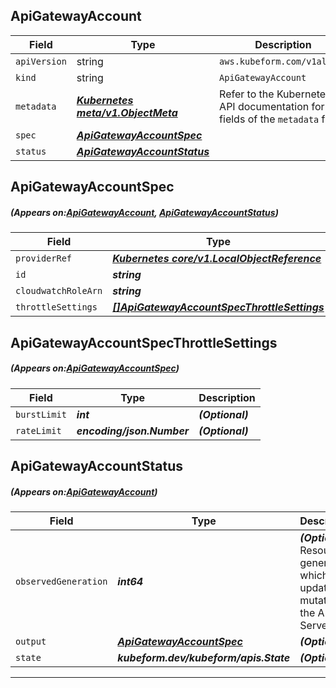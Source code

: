## ApiGatewayAccount
| Field | Type | Description |
| ------ | ----- | ----------- |
| `apiVersion` | string | `aws.kubeform.com/v1alpha1` |
|    `kind` | string | `ApiGatewayAccount` |
| `metadata` | ***[Kubernetes meta/v1.ObjectMeta](https://kubernetes.io/docs/reference/generated/kubernetes-api/v1.13/#objectmeta-v1-meta)***|Refer to the Kubernetes API documentation for the fields of the `metadata` field.|
| `spec` | ***[ApiGatewayAccountSpec](#ApiGatewayAccountSpec)***||
| `status` | ***[ApiGatewayAccountStatus](#ApiGatewayAccountStatus)***||
## ApiGatewayAccountSpec
##### (Appears on:[ApiGatewayAccount](#ApiGatewayAccount), [ApiGatewayAccountStatus](#ApiGatewayAccountStatus))
| Field | Type | Description |
| ------ | ----- | ----------- |
| `providerRef` | ***[Kubernetes core/v1.LocalObjectReference](https://kubernetes.io/docs/reference/generated/kubernetes-api/v1.13/#localobjectreference-v1-core)***||
| `id` | ***string***||
| `cloudwatchRoleArn` | ***string***| ***(Optional)*** |
| `throttleSettings` | ***[[]ApiGatewayAccountSpecThrottleSettings](#ApiGatewayAccountSpecThrottleSettings)***| ***(Optional)*** |
## ApiGatewayAccountSpecThrottleSettings
##### (Appears on:[ApiGatewayAccountSpec](#ApiGatewayAccountSpec))
| Field | Type | Description |
| ------ | ----- | ----------- |
| `burstLimit` | ***int***| ***(Optional)*** |
| `rateLimit` | ***encoding/json.Number***| ***(Optional)*** |
## ApiGatewayAccountStatus
##### (Appears on:[ApiGatewayAccount](#ApiGatewayAccount))
| Field | Type | Description |
| ------ | ----- | ----------- |
| `observedGeneration` | ***int64***| ***(Optional)*** Resource generation, which is updated on mutation by the API Server.|
| `output` | ***[ApiGatewayAccountSpec](#ApiGatewayAccountSpec)***| ***(Optional)*** |
| `state` | ***kubeform.dev/kubeform/apis.State***| ***(Optional)*** |
---
